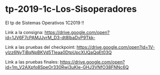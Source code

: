 # tp-2019-1c-Los-Sisoperadores

El tp de Sistemas Operativos 1C2019 !!

Link a la consigna: https://drive.google.com/open?id=1JV6F7cPAMJJvrM_D3-dt8IbaDvP9Tkk-

Link a las pruebas del checkpoint: https://drive.google.com/open?id=1V-ylzz6NyTiBqNpBKVd5TIeaa0DtpUpcXUQaQqEt03Q

Link a las pruebas finales: https://drive.google.com/open?id=1m_V2AXpfo8SpeOr330Rwj3uKIe-GHJ3VNfO38FNNc6Q
